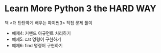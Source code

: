 # Learn More Python 3 the HARD WAY

책 <더 탄탄하게 배우는 파이썬3> 직접 문제 풀이

- 예제4: 커맨드 아규먼트 처리하기
- 예제5: cat 명령어 구현하기
- 예제6: find 명령어 구현하기
